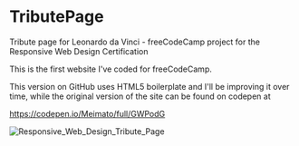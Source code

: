 # TributePage
Tribute page for Leonardo da Vinci - freeCodeCamp project for the Responsive Web Design Certification

This is the first website I've coded for freeCodeCamp.

This version on GitHub uses HTML5 boilerplate and I'll be improving it over time, while the original version of the site can be found on codepen at

https://codepen.io/Meimato/full/GWPodG

![Responsive_Web_Design_Tribute_Page](https://user-images.githubusercontent.com/26794526/115677455-c7d0e780-a350-11eb-8437-654cccb0fbd1.png)
